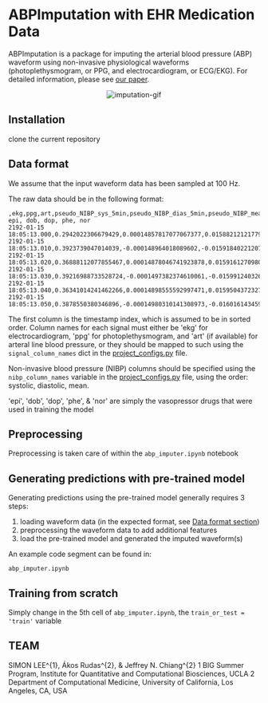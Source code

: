 # ABPImputation with EHR Medication Data

ABPImputation is a package for imputing the arterial blood pressure (ABP) waveform using non-invasive physiological waveforms (photoplethysmogram, or PPG, and electrocardiogram, or ECG/EKG). 
For detailed information, please see [our paper](https://www.nature.com/articles/s41598-021-94913-y).  

<p align="center">
  <img src="https://github.com/brianhill11/media/blob/master/abpimputation/ABPImputation.gif" alt="imputation-gif">
</p>


## Installation

clone the current repository

## Data format 

We assume that the input waveform data has been sampled at 100 Hz. 

The raw data should be in the following format: 
```
,ekg,ppg,art,pseudo_NIBP_sys_5min,pseudo_NIBP_dias_5min,pseudo_NIBP_mean_5min, epi, dob, dop, phe, nor 
2192-01-15 18:05:13.000,0.2942022306679429,0.00014857817077067377,0.01588212121779295,,,,,
2192-01-15 18:05:13.010,0.3923739047014039,-0.000148964018089602,-0.0159184022120733,,,,,
2192-01-15 18:05:13.020,0.36888112077855467,0.00014878046741923878,0.015916127098078936,,,,,
2192-01-15 18:05:13.030,0.39216988733528724,-0.0001497382374610061,-0.0159912403262073,,,,,
2192-01-15 18:05:13.040,0.36341014241462266,0.00014898555592997471,0.015950437232792714,,,,,
2192-01-15 18:05:13.050,0.3878550380346896,-0.00014980310141308973,-0.016016143459373855,,,,,
```

The first column is the timestamp index, which is assumed to be in sorted order. 
Column names for each signal must either be 'ekg' for electrocardiogram, 
'ppg' for photoplethysmogram, and 
'art' (if available) for arteral line blood pressure, or they should be mapped to such 
using the `signal_column_names` dict in the [project_configs.py](abpimputation/project_configs.py) file. 

Non-invasive blood pressure (NIBP) columns should be specified using the `nibp_column_names` variable 
in the [project_configs.py](abpimputation/project_configs.py) file, using the order: systolic, diastolic, mean. 

'epi', 'dob', 'dop', 'phe', & 'nor' are simply the vasopressor drugs that were used in training the model


## Preprocessing

Preprocessing is taken care of within the ```abp_imputer.ipynb``` notebook

## Generating predictions with pre-trained model

Generating predictions using the pre-trained model generally
requires 3 steps: 

1. loading waveform data (in the expected format, see [Data format section](#data-format))
2. preprocessing the waveform data to add additional features
3. load the pre-trained model and generated the imputed waveform(s)

An example code segment can be found in:

```
abp_imputer.ipynb
```

## Training from scratch

Simply change in the 5th cell of ```abp_imputer.ipynb```, the ```train_or_test = 'train'``` variable

## TEAM

SIMON LEE^{1}, Ákos Rudas^{2}, & Jeffrey N. Chiang^{2}
1 BIG Summer Program, Institute for Quantitative and Computational Biosciences, UCLA
2 Department of Computational Medicine, University of California, Los Angeles, CA, USA


